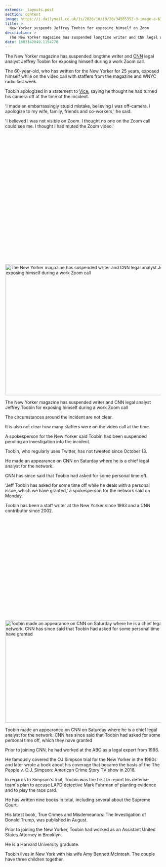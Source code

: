 ```yaml
--- 
extends: _layouts.post 
section: content 
image: https://i.dailymail.co.uk/1s/2020/10/19/20/34585352-0-image-a-63_1603137400953.jpg 
title: > 
  New Yorker suspends Jeffrey Toobin for exposing himself on Zoom 
description: > 
  The New Yorker magazine has suspended longtime writer and CNN legal analyst Jeffrey Toobin for exposing himself during a work Zoom call.The New Yorker magazine has suspended writer and CNN legal analyst Jeffrey Toobin for exposing himself during a work Zoom callThe circumstances around the incident are not clear.A spokesperson for the New Yorker said Toobin had been suspended pending an investigation into the incident.Toobin made an appearance on CNN on Saturday where he is a chief legal analyst for the network.Prior to joining the New Yorker, Toobin had worked as an Assistant United States Attorney in Brooklyn. 
date: 1603142849.1154778 
--- 
```

<div><p class="mol-para-with-font">The New Yorker magazine has suspended longtime writer and <a href="/news/cnn/index.html" id="mol-4e4f3190-123d-11eb-915c-73d4167a86a7">CNN</a> legal analyst&#160;Jeffrey Toobin for exposing himself during a work Zoom call.&#160;</p><p class="mol-para-with-font">The 60-year-old, who has written for the New Yorker for 25 years, exposed himself while on the video call&#160;with staffers from the magazine and WNYC radio last week.&#160;</p><p class="mol-para-with-font">Toobin apologized in a statement to <a class="class" rel="nofollow noreferrer noopener" target="_blank" href="https://www.vice.com/en/article/epdgm4/new-yorker-suspends-jeffrey-toobin-for-zoom-dick-incident">Vice</a>, saying he thought he had turned his camera off at the time of the incident.&#160;</p><p class="mol-para-with-font">'I made an embarrassingly stupid mistake, believing I was off-camera. I apologize to my wife, family, friends and co-workers,' he said.&#160;</p><p class="mol-para-with-font">'I believed I was not visible on Zoom. I thought no one on the Zoom call could see me. I thought I had muted the Zoom video.'&#160;</p><img id="i-3738af8a9d1a64bd" src="data:image/gif;base64,R0lGODlhAQABAIAAAAAAAP///yH5BAEAAAAALAAAAAABAAEAAAIBRAA7" height="423" width="634" alt="The New Yorker magazine has suspended writer and CNN legal analyst Jeffrey Toobin for exposing himself during a work Zoom call" class="blkBorder img-share">  <img id="i-3738af8a9d1a64bd" src="https://i.dailymail.co.uk/1s/2020/10/19/19/34584198-8856707-image-a-53_1603133972846.jpg" height="423" width="634" alt="The New Yorker magazine has suspended writer and CNN legal analyst Jeffrey Toobin for exposing himself during a work Zoom call" class="blkBorder img-share">  <p class="imageCaption">The New Yorker magazine has suspended writer and CNN legal analyst Jeffrey Toobin for exposing himself during a work Zoom call</p><p class="mol-para-with-font">The circumstances around the incident are not clear.&#160;</p><p class="mol-para-with-font">It is also not clear how many staffers were on the video call at the time.&#160;</p><p class="mol-para-with-font">A spokesperson for the New Yorker said&#160;Toobin had been suspended pending an investigation into the incident.&#160;&#160;&#160;&#160;</p><p class="mol-para-with-font">Toobin, who regularly uses Twitter, has not tweeted since October 13.&#160;</p><p class="mol-para-with-font">He made an appearance on CNN on Saturday where he is a chief legal analyst for the network.&#160;</p><p class="mol-para-with-font">CNN has since said that Toobin had asked for some personal time off.&#160;</p><p class="mol-para-with-font">'Jeff Toobin has asked for some time off while he deals with a personal issue, which we have granted,' a spokesperson for the network said on Monday.&#160;</p><p class="mol-para-with-font">Toobin has been a staff writer at the New Yorker since 1993 and a CNN contributor since 2002.&#160;</p><img id="i-eb12a9ea12502efa" src="data:image/gif;base64,R0lGODlhAQABAIAAAAAAAP///yH5BAEAAAAALAAAAAABAAEAAAIBRAA7" height="331" width="634" alt="Toobin made an appearance on CNN on Saturday where he is a chief legal analyst for the network. CNN has since said that Toobin had asked for some personal time off, which they have granted" class="blkBorder img-share">  <img id="i-eb12a9ea12502efa" src="https://i.dailymail.co.uk/1s/2020/10/19/20/34585174-8856707-image-a-61_1603136941055.jpg" height="331" width="634" alt="Toobin made an appearance on CNN on Saturday where he is a chief legal analyst for the network. CNN has since said that Toobin had asked for some personal time off, which they have granted" class="blkBorder img-share">  <p class="imageCaption">Toobin made an appearance on CNN on Saturday where he is a chief legal analyst for the network. CNN has since said that Toobin had asked for some personal time off, which they have granted</p><p class="mol-para-with-font">Prior to joining CNN, he had worked at the ABC as a legal expert from 1996.&#160;</p><p class="mol-para-with-font">He famously covered the OJ Simpson trial for the New Yorker in the 1990s and later wrote a book about his coverage that became the basis of the&#160;The People v. O.J. Simpson: American Crime Story TV show in 2016.&#160;&#160;</p><p class="mol-para-with-font">In regards to Simpson's trial, Toobin was the first to report his defense team's plan to accuse LAPD detective&#160;Mark Fuhrman of planting evidence and to play the race card.&#160;&#160;&#160;</p><p class="mol-para-with-font">He has written nine books in total, including several about the Supreme Court.&#160;</p><p class="mol-para-with-font">His latest book,&#160;True Crimes and Misdemeanors: The Investigation of Donald Trump, was published in August.&#160;</p><p class="mol-para-with-font">Prior to joining the New Yorker, Toobin had worked as an Assistant United States Attorney in Brooklyn.</p><p class="mol-para-with-font">He is a Harvard University graduate.&#160;&#160;</p><p class="mol-para-with-font">Toobin lives in New York&#160;with his wife Amy Bennett McIntosh. The couple have three children together.&#160;&#160;</p></div>